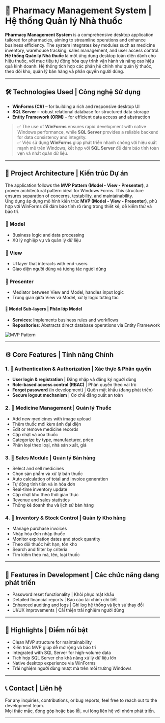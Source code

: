 ﻿# 💊 Pharmacy Management System | Hệ thống Quản lý Nhà thuốc

**Pharmacy Management System** is a comprehensive desktop application tailored for pharmacies, aiming to streamline operations and enhance business efficiency. The system integrates key modules such as medicine inventory, warehouse tracking, sales management, and user access control.  
**Hệ thống Quản lý Nhà thuốc** là một ứng dụng desktop toàn diện dành cho hiệu thuốc, với mục tiêu tự động hóa quy trình vận hành và nâng cao hiệu quả kinh doanh. Hệ thống tích hợp các phân hệ chính như quản lý thuốc, theo dõi kho, quản lý bán hàng và phân quyền người dùng.

---

## 🛠 Technologies Used | Công nghệ Sử dụng

- **WinForms (C#)** – for building a rich and responsive desktop UI  
- **SQL Server** – robust relational database for structured data storage  
- **Entity Framework (ORM)** – for efficient data access and abstraction

> ✅ The use of **WinForms** ensures rapid development with native Windows performance, while **SQL Server** provides a reliable backend for data consistency and integrity.  
> ✅ Việc sử dụng **WinForms** giúp phát triển nhanh chóng với hiệu suất mạnh mẽ trên Windows, kết hợp với **SQL Server** để đảm bảo tính toàn vẹn và nhất quán dữ liệu.

---

## 🧱 Project Architecture | Kiến trúc Dự án

The application follows the **MVP Pattern (Model - View - Presenter)**, a proven architectural pattern ideal for Windows Forms. This structure ensures separation of concerns, testability, and maintainability.  
Ứng dụng áp dụng mô hình kiến trúc **MVP (Model - View - Presenter)**, phù hợp với WinForms để đảm bảo tính rõ ràng trong thiết kế, dễ kiểm thử và bảo trì.

### 🔹 Model
- Business logic and data processing  
- Xử lý nghiệp vụ và quản lý dữ liệu

### 🔹 View
- UI layer that interacts with end-users  
- Giao diện người dùng và tương tác người dùng

### 🔹 Presenter
- Mediator between View and Model, handles input logic  
- Trung gian giữa View và Model, xử lý logic tương tác

#### 🧩 Model Sub-layers | Phân lớp Model
- **Services**: Implements business rules and workflows  
- **Repositories**: Abstracts direct database operations via Entity Framework

![MVP Pattern](https://i.ibb.co/G0ZFkcB/mvp-pattern.png)

---

## ⚙️ Core Features | Tính năng Chính

### 1. 🔐 Authentication & Authorization | Xác thực & Phân quyền
- **User login & registration** | Đăng nhập và đăng ký người dùng
- **Role-based access control (RBAC)** | Phân quyền theo vai trò
- **Forgot password** (in development) | Quên mật khẩu (đang phát triển)
- **Secure logout mechanism** | Cơ chế đăng xuất an toàn

### 2. 💊 Medicine Management | Quản lý Thuốc
- Add new medicines with image upload  
- Thêm thuốc mới kèm ảnh đại diện  
- Edit or remove medicine records  
- Cập nhật và xóa thuốc  
- Categorize by type, manufacturer, price  
- Phân loại theo loại, nhà sản xuất, giá

### 3. 🛒 Sales Module | Quản lý Bán hàng
- Select and sell medicines  
- Chọn sản phẩm và xử lý bán thuốc  
- Auto calculation of total and invoice generation  
- Tự động tính tiền và in hóa đơn  
- Real-time inventory update  
- Cập nhật kho theo thời gian thực  
- Revenue and sales statistics  
- Thống kê doanh thu và lịch sử bán hàng

### 4. 🏪 Inventory & Stock Control | Quản lý Kho hàng
- Manage purchase invoices  
- Nhập hóa đơn nhập thuốc  
- Monitor expiration dates and stock quantity  
- Theo dõi thuốc hết hạn, tồn kho  
- Search and filter by criteria  
- Tìm kiếm theo mã, tên, loại thuốc

---

## 🚧 Features in Development | Các chức năng đang phát triển

- Password reset functionality | Khôi phục mật khẩu
- Detailed financial reports | Báo cáo tài chính chi tiết
- Enhanced auditing and logs | Ghi log hệ thống và lịch sử thay đổi
- UI/UX improvements | Cải thiện trải nghiệm người dùng

---

## 📌 Highlights | Điểm nổi bật

- Clean MVP structure for maintainability  
- Kiến trúc MVP giúp dễ mở rộng và bảo trì
- Integrated with SQL Server for high-volume data  
- Tích hợp SQL Server cho khả năng xử lý dữ liệu lớn
- Native desktop experience via WinForms  
- Trải nghiệm người dùng mượt mà trên môi trường Windows

---

## 📞 Contact | Liên hệ

For any inquiries, contributions, or bug reports, feel free to reach out to the development team.  
Mọi thắc mắc, đóng góp hoặc báo lỗi, vui lòng liên hệ với nhóm phát triển.

---
